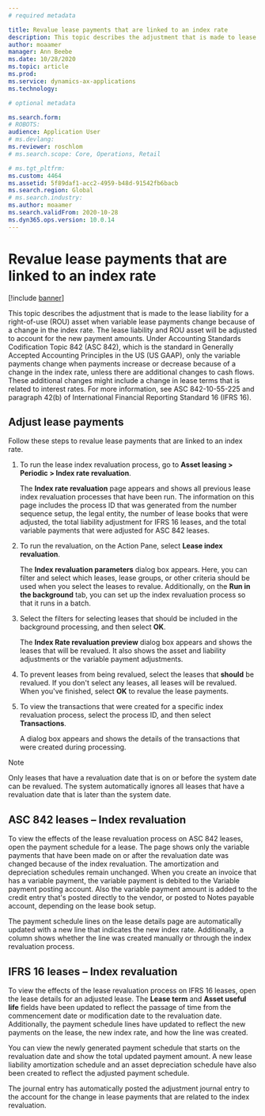 ```yaml
---
# required metadata

title: Revalue lease payments that are linked to an index rate
description: This topic describes the adjustment that is made to lease the liability for a right-of-use (ROU) asset when variable lease payments change because of a change in the index rate.
author: moaamer
manager: Ann Beebe
ms.date: 10/28/2020
ms.topic: article
ms.prod: 
ms.service: dynamics-ax-applications
ms.technology: 

# optional metadata

ms.search.form: 
# ROBOTS: 
audience: Application User
# ms.devlang: 
ms.reviewer: roschlom
# ms.search.scope: Core, Operations, Retail

# ms.tgt_pltfrm: 
ms.custom: 4464
ms.assetid: 5f89daf1-acc2-4959-b48d-91542fb6bacb
ms.search.region: Global
# ms.search.industry: 
ms.author: moaamer
ms.search.validFrom: 2020-10-28
ms.dyn365.ops.version: 10.0.14
---
```


# Revalue lease payments that are linked to an index rate

[!include [banner](../includes/banner.md)]

This topic describes the adjustment that is made to the lease liability for a right-of-use (ROU) asset when variable lease payments change because of a change in the index rate. The lease liability and ROU asset will be adjusted to account for the new payment amounts. Under Accounting Standards Codification Topic 842 (ASC 842), which is the standard in Generally Accepted Accounting Principles in the US (US GAAP), only the variable payments change when payments increase or decrease because of a change in the index rate, unless there are additional changes to cash flows. These additional changes might include a change in lease terms that is related to interest rates. For more information, see ASC 842-10-55-225 and paragraph 42(b) of International Financial Reporting Standard 16 (IFRS 16).

## Adjust lease payments

Follow these steps to revalue lease payments that are linked to an index rate.

1. To run the lease index revaluation process, go to **Asset leasing \> Periodic \> Index rate revaluation**.

    The **Index rate revaluation** page appears and shows all previous lease index revaluation processes that have been run. The information on this page includes the process ID that was generated from the number sequence setup, the legal entity, the number of lease books that were adjusted, the total liability adjustment for IFRS 16 leases, and the total variable payments that were adjusted for ASC 842 leases.

2. To run the revaluation, on the Action Pane, select **Lease index revaluation**.

    The **Index revaluation parameters** dialog box appears. Here, you can filter and select which leases, lease groups, or other criteria should be used when you select the leases to revalue. Additionally, on the **Run in the background** tab, you can set up the index revaluation process so that it runs in a batch.

4. Select the filters for selecting leases that should be included in the background processing, and then select **OK**.

    The **Index Rate revaluation preview** dialog box appears and shows the leases that will be revalued. It also shows the asset and liability adjustments or the variable payment adjustments.
    
5. To prevent leases from being revalued, select the leases that **should** be revalued. If you don't select any leases, all leases will be revalued. When you've finished, select **OK** to revalue the lease payments.
6. To view the transactions that were created for a specific index revaluation process, select the process ID, and then select **Transactions**.

    A dialog box appears and shows the details of the transactions that were created during processing.

> [!NOTE]
> Only leases that have a revaluation date that is on or before the system date can be revalued. The system automatically ignores all leases that have a revaluation date that is later than the system date.

## ASC 842 leases – Index revaluation

To view the effects of the lease revaluation process on ASC 842 leases, open the payment schedule for a lease. The page shows only the variable payments that have been made on or after the revaluation date was changed because of the index revaluation. The amortization and depreciation schedules remain unchanged. When you create an invoice that has a variable payment, the variable payment is debited to the Variable payment posting account. Also the variable payment amount is added to the credit entry that's posted directly to the vendor, or posted to Notes payable account, depending on the lease book setup.

The payment schedule lines on the lease details page are automatically updated with a new line that indicates the new index rate. Additionally, a column shows whether the line was created manually or through the index revaluation process.

## IFRS 16 leases – Index revaluation

To view the effects of the lease revaluation process on IFRS 16 leases, open the lease details for an adjusted lease. The **Lease term** and **Asset useful life** fields have been updated to reflect the passage of time from the commencement date or modification date to the revaluation date. Additionally, the payment schedule lines have updated to reflect the new payments on the lease, the new index rate, and how the line was created.

You can view the newly generated payment schedule that starts on the revaluation date and show the total updated payment amount. A new lease liability amortization schedule and an asset depreciation schedule have also been created to reflect the adjusted payment schedule.

The journal entry has automatically posted the adjustment journal entry to the account for the change in lease payments that are related to the index revaluation.
